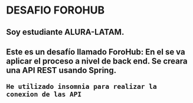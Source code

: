 <h1>DESAFIO FOROHUB</h1>


<h2>Soy estudiante ALURA-LATAM.</h2>


<h2>Este es un desafío llamado ForoHub: En el se va aplicar el proceso a nivel de back end. Se creara una API REST usando Spring.

    He utilizado insomnia para realizar la conexion de las API





</h2>

